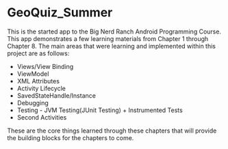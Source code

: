 # GeoQuiz_Summer
This is the started app to the Big Nerd Ranch Android Programming Course.
This app demonstrates a few learning materials from Chapter 1 through Chapter 8.
The main areas that were learning and implemented within this project are as follows:
- Views/View Binding
- ViewModel
- XML Attributes
- Activity Lifecycle
- SavedStateHandle/Instance
- Debugging
- Testing - JVM Testing(JUnit Testing) + Instrumented Tests
- Second Activities

These are the core things learned through these chapters that will provide the building blocks for the chapters to come.